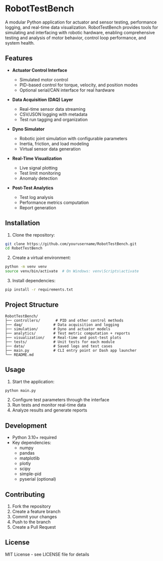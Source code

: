 # RobotTestBench

A modular Python application for actuator and sensor testing, performance logging, and real-time data visualization. RobotTestBench provides tools for simulating and interfacing with robotic hardware, enabling comprehensive testing and analysis of motor behavior, control loop performance, and system health.

## Features

- **Actuator Control Interface**
  - Simulated motor control
  - PID-based control for torque, velocity, and position modes
  - Optional serial/CAN interface for real hardware

- **Data Acquisition (DAQ) Layer**
  - Real-time sensor data streaming
  - CSV/JSON logging with metadata
  - Test run tagging and organization

- **Dyno Simulator**
  - Robotic joint simulation with configurable parameters
  - Inertia, friction, and load modeling
  - Virtual sensor data generation

- **Real-Time Visualization**
  - Live signal plotting
  - Test limit monitoring
  - Anomaly detection

- **Post-Test Analytics**
  - Test log analysis
  - Performance metrics computation
  - Report generation

## Installation

1. Clone the repository:
```bash
git clone https://github.com/yourusername/RobotTestBench.git
cd RobotTestBench
```

2. Create a virtual environment:
```bash
python -m venv venv
source venv/bin/activate  # On Windows: venv\Scripts\activate
```

3. Install dependencies:
```bash
pip install -r requirements.txt
```

## Project Structure

```
RobotTestBench/
├── controllers/       # PID and other control methods
├── daq/              # Data acquisition and logging
├── simulation/       # Dyno and actuator models
├── analytics/        # Test metric computation + reports
├── visualization/    # Real-time and post-test plots
├── tests/            # Unit tests for each module
├── data/             # Saved logs and test cases
├── main.py           # CLI entry point or Dash app launcher
└── README.md
```

## Usage

1. Start the application:
```bash
python main.py
```

2. Configure test parameters through the interface
3. Run tests and monitor real-time data
4. Analyze results and generate reports

## Development

- Python 3.10+ required
- Key dependencies:
  - numpy
  - pandas
  - matplotlib
  - plotly
  - scipy
  - simple-pid
  - pyserial (optional)

## Contributing

1. Fork the repository
2. Create a feature branch
3. Commit your changes
4. Push to the branch
5. Create a Pull Request

## License

MIT License - see LICENSE file for details